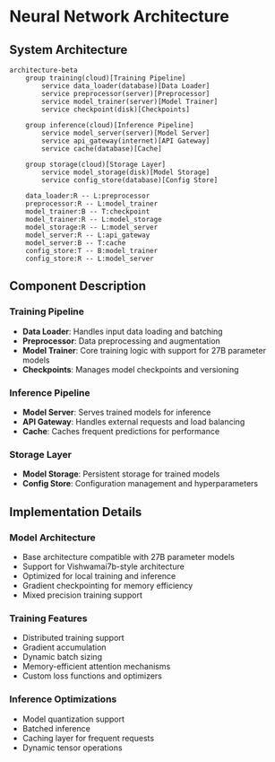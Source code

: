 # Neural Network Architecture

## System Architecture

```mermaid
architecture-beta
    group training(cloud)[Training Pipeline]
        service data_loader(database)[Data Loader]
        service preprocessor(server)[Preprocessor]
        service model_trainer(server)[Model Trainer]
        service checkpoint(disk)[Checkpoints]
        
    group inference(cloud)[Inference Pipeline]
        service model_server(server)[Model Server]
        service api_gateway(internet)[API Gateway]
        service cache(database)[Cache]
        
    group storage(cloud)[Storage Layer]
        service model_storage(disk)[Model Storage]
        service config_store(database)[Config Store]
        
    data_loader:R -- L:preprocessor
    preprocessor:R -- L:model_trainer
    model_trainer:B -- T:checkpoint
    model_trainer:R -- L:model_storage
    model_storage:R -- L:model_server
    model_server:R -- L:api_gateway
    model_server:B -- T:cache
    config_store:T -- B:model_trainer
    config_store:R -- L:model_server
```

## Component Description

### Training Pipeline
- **Data Loader**: Handles input data loading and batching
- **Preprocessor**: Data preprocessing and augmentation
- **Model Trainer**: Core training logic with support for 27B parameter models
- **Checkpoints**: Manages model checkpoints and versioning

### Inference Pipeline
- **Model Server**: Serves trained models for inference
- **API Gateway**: Handles external requests and load balancing
- **Cache**: Caches frequent predictions for performance

### Storage Layer
- **Model Storage**: Persistent storage for trained models
- **Config Store**: Configuration management and hyperparameters

## Implementation Details

### Model Architecture
- Base architecture compatible with 27B parameter models
- Support for Vishwamai7b-style architecture
- Optimized for local training and inference
- Gradient checkpointing for memory efficiency
- Mixed precision training support

### Training Features
- Distributed training support
- Gradient accumulation
- Dynamic batch sizing
- Memory-efficient attention mechanisms
- Custom loss functions and optimizers

### Inference Optimizations
- Model quantization support
- Batched inference
- Caching layer for frequent requests
- Dynamic tensor operations
